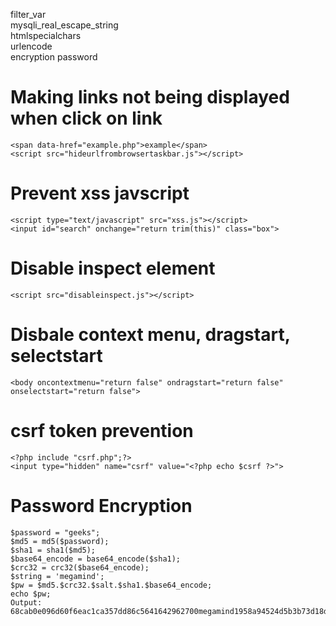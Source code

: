 filter_var<br>
mysqli_real_escape_string<br>
htmlspecialchars<br>
urlencode<br>
encryption password

# Making links not being displayed when click on link
```
<span data-href="example.php">example</span>
<script src="hideurlfrombrowsertaskbar.js"></script>
```

# Prevent xss javscript 
```
<script type="text/javascript" src="xss.js"></script>
<input id="search" onchange="return trim(this)" class="box">
```

# Disable inspect element
```
<script src="disableinspect.js"></script>
```

# Disbale context menu, dragstart, selectstart
```
<body oncontextmenu="return false" ondragstart="return false" onselectstart="return false">
```

# csrf token prevention
```
<?php include "csrf.php";?> 
<input type="hidden" name="csrf" value="<?php echo $csrf ?>">
```

# Password Encryption
```
$password = "geeks";
$md5 = md5($password);
$sha1 = sha1($md5);
$base64_encode = base64_encode($sha1);
$crc32 = crc32($base64_encode);
$string = 'megamind';
$pw = $md5.$crc32.$salt.$sha1.$base64_encode;
echo $pw;
Output: 68cab0e096d60f6eac1ca357dd86c5641642962700megamind1958a94524d5b3b73d18dd3c630aeb2cf94f843aMTk1OGE5NDUyNGQ1YjNiNzNkMThkZDNjNjMwYWViMmNmOTRmODQzYQ==```
